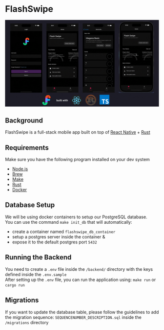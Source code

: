 # FlashSwipe

![Preview](./screenshots/flash-swipe-landing.gif "FlashSwipe Landing Page")

## Background

FlashSwipe is a full-stack mobile app built on top of [React Native](https://reactnative.dev/) + [Rust](https://www.rust-lang.org/)

## Requirements

Make sure you have the following program installed on your dev system

- [Node.js](https://nodejs.org/en)
- [Brew](https://brew.sh/)
- [Make](https://formulae.brew.sh/formula/make)
- [Rust](https://doc.rust-lang.org/book/ch01-01-installation.html)
- [Docker](https://docs.docker.com/get-docker/)

## Database Setup

We will be using docker containers to setup our PostgreSQL database.<br/>
You can use the command `make init_db` that will automatically: <br/>

- create a container named `flashswipe_db_container`
- setup a postgres server inside the container &
- expose it to the default postgres port `5432`

## Running the Backend

You need to create a `.env` file inside the `/backend/` directory with the keys defined inside the `.env.sample`<br/>
After setting up the `.env` file, you can run the application using: `make run` or `cargo run`

## Migrations

If you want to update the database table, please follow the guidelines to add the migration sequence:
`SEQUENCENUMBER_DESCRIPTION.sql` inside the `/migrations` directory
